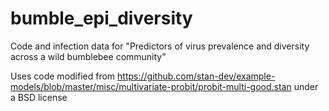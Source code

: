 # bumble_epi_diversity
Code and infection data for "Predictors of virus prevalence and diversity across a wild bumblebee community"

Uses code modified from https://github.com/stan-dev/example-models/blob/master/misc/multivariate-probit/probit-multi-good.stan under a BSD license
